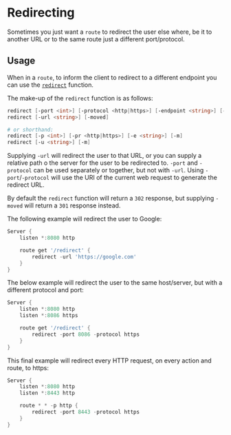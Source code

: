 # Redirecting

Sometimes you just want a `route` to redirect the user else where, be it to another URL or to the same route just a different port/protocol.

## Usage

When in a `route`, to inform the client to redirect to a different endpoint you can use the [`redirect`](../../../Functions/Response/Redirect) function.

The make-up of the `redirect` function is as follows:

```powershell
redirect [-port <int>] [-protocol <http|https>] [-endpoint <string>] [-moved]
redirect [-url <string>] [-moved]

# or shorthand:
redirect [-p <int>] [-pr <http|https>] [-e <string>] [-m]
redirect [-u <string>] [-m]
```

Supplying `-url` will redirect the user to that URL, or you can supply a relative path o the server for the user to be redirected to. `-port` and `-protocol` can be used separately or together, but not with `-url`. Using `-port`/`-protocol` will use the URI of the current web request to generate the redirect URL.

By default the `redirect` function will return a `302` response, but supplying `-moved` will return a `301` response instead.

The following example will redirect the user to Google:

```powershell
Server {
    listen *:8080 http

    route get '/redirect' {
        redirect -url 'https://google.com'
    }
}
```

The below example will redirect the user to the same host/server, but with a different protocol and port:

```powershell
Server {
    listen *:8080 http
    listen *:8086 https

    route get '/redirect' {
        redirect -port 8086 -protocol https
    }
}
```

This final example will redirect every HTTP request, on every action and route, to https:

```powershell
Server {
    listen *:8080 http
    listen *:8443 http

    route * * -p http {
        redirect -port 8443 -protocol https
    }
}
```
